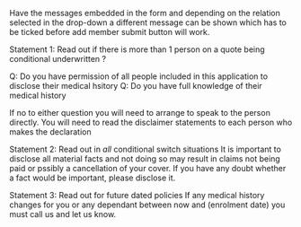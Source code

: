 Have the messages embedded in the form and depending on the relation selected in the drop-down a different message can be shown
which has to be ticked before add member submit button will work.

Statement 1:
Read out if there is more than 1 person on a quote being conditional underwritten ?

Q: Do you have permission of all people included in this application to disclose their medical hsitory
Q: Do you have full knowledge of their medical history

If no to either question you will need to arrange to speak to the person directly. You will need to read the disclaimer statements to each person who makes the declaration

Statement 2: Read out in _all_ conditional switch situations
It is important to disclose all material facts and not doing so may result in claims not being paid or pssibly a cancellation of your cover. If you have any doubt whether a fact would be important, please disclose it.

Statement 3: Read out for future dated policies
If any medical history changes for you or any dependant between now and (enrolment date) you must call us and let us know.
